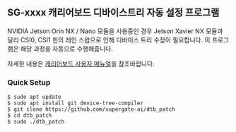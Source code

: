 ## SG-xxxx 캐리어보드 디바이스트리 자동 설정 프로그램

NVIDIA Jetson Orin NX / Nano 모듈을 사용중인 경우 Jetson Xavier NX 모듈과 달리 CSI0, CSI1 핀의 레인 스왑으로 인해 디바이스 트리 수정이 필요합니다. 이 프로그램은 해당 과정을 자동으로 수행해줍니다.

자세한 내용은 [캐리어보드 사용자 매뉴얼](https://supergate.atlassian.net/wiki/spaces/edge/pages/579534895/CSI+Camera)을 참조바랍니다.

### Quick Setup

```
$ sudo apt update
$ sudo apt install git device-tree-compiler
$ git clone https://github.com/supergate-ai/dtb_patch
$ cd dtb_patch
$ sudo ./dtb_patch
```